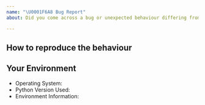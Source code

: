 ```yaml
---
name: "\U0001F6A8 Bug Report"
about: Did you come across a bug or unexpected behaviour differing from the docs?

---
```


## How to reproduce the behaviour
<!-- Include a code example or the steps that led to the problem. Please try to be as specific as possible.-->

## Your Environment
<!-- Include details of your environment.-->
* Operating System:
* Python Version Used:
* Environment Information:

<!-- If you plan to copy paste a long piece of code, log, etc, Rather than wrecking readability, wrap it in a <details> </details> tag!-->